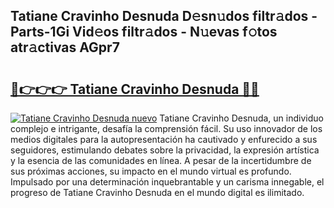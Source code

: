 ## Tatiane Cravinho Desnuda D𝚎sn𝚞dos filtr𝚊dos - Parts-1Gi Vid𝚎os filtr𝚊dos - N𝚞evas f𝚘tos atr𝚊ctivas AGpr7

# <h2><a href="http://mb1fwmm.tromn.icu/?c=Tatiane+Cravinho+Desnuda">🔗👉👉👉 Tatiane Cravinho Desnuda 🔗🔗</a></h2>

[![Tatiane Cravinho Desnuda nuevo](https://i.imgur.com/pEAQMta.gif)](http://mb1fwmm.tromn.icu/?c=Tatiane+Cravinho+Desnuda)
Tatiane Cravinho Desnuda, un individuo complejo e intrigante, desafía la comprensión fácil. Su uso innovador de los medios digitales para la autopresentación ha cautivado y enfurecido a sus seguidores, estimulando debates sobre la privacidad, la expresión artística y la esencia de las comunidades en línea. A pesar de la incertidumbre de sus próximas acciones, su impacto en el mundo virtual es profundo. Impulsado por una determinación inquebrantable y un carisma innegable, el progreso de Tatiane Cravinho Desnuda en el mundo digital es ilimitado.
